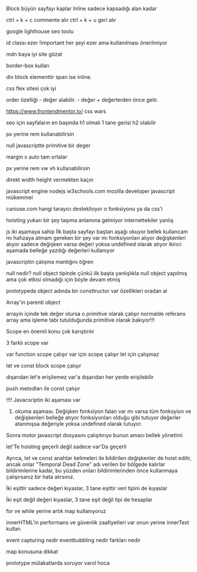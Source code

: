 Block büyün sayfayı kaplar
Inline sadece kapsadığı alan kadar

ctrl + k + c commente alır
ctrl + k + u geri alır

google lighthouse seo toolu

id classı ezer
!important her şeyi ezer ama kullanılması önerilmiyor

mdn baya iyi site gözat

border-box kullan

div block elementtir
span ise inline.

css flex sitesi çok iyi

order özelliği - değer alabilir. - değer + değerlerden önce gelir.

https://www.frontendmentor.io/
css wars

seo için sayfaların en başında h1 olmalı 1 tane gerisi
h2 olabilir

px yerine rem kullanabilirsin

null javascriptte primitive bir deger

margin x auto tam ortalar

px yerine rem vw vh kullanabilirsin

direkt width height vermekten kaçın

javascript engine nodejs
w3schools.com
mozilla developer javascript mükemmel

caniuse.com hangi tarayıcı desteklioyor o fonksiyonu ya da css'i

hoisting yukarı bir şey taşıma anlamına gelmiyor internettekiler yanlış

js iki aşamaya sahip
İlk başta sayfayı baştan aşağı okuyor bellek kullancam mı hafızaya atmam gereken bir şey var mı fonksiyonları alıyor değişkenleri alıyor sadece değişken varsa değeri yoksa undefined olarak atıyor
ikinci aşamada belleğe yazdığı değerleri kullanıyor

javascriptin çalışma mantığını öğren

null nedir?
null object tipinde çünkü ilk başta yanlışlıkla null object yapılmış ama çok etkisi olmadığı için böyle devam etmiş

prototypeda object adında bir consttructor var özellikleri oradan al

Array'in parenti object

arrayin içinde tek değer olursa o primitive olarak çalışır
normalde referans array ama işleme tabi tutulduğunda primitive olarak bakıyor!!!

Scope en önemli konu çok karıştırılır

3 farklı scope var

var function scope çalışır
var için scope çalışır let için çalışmaz

let ve const block scope çalışır

dışarıdan let'e erişilemez
var'a dışarıdan her yerde erişilebilir

push metodları ile const çalışır

!!!!
Javacsriptin iki aşaması var

1. okuma aşaması.
   Değişken fonksiyon falan var mı varsa tüm fonksyion ve değişkenleri belleğe atıyor fonksiyonları olduğu gibi tutuyor değerler atanmışsa değeriyle yoksa undefined olarak tutuyor.

Sonra motor javascript dosyasını çalışıtırıyo
bunun amacı bellek yönetimi

let'Te hoisting geçerli değil sadece var'Da geçerli

Ayrıca, let ve const anahtar kelimeleri ile bildirilen değişkenler de hoist edilir, ancak onlar "Temporal Dead Zone" adı verilen bir bölgede kalırlar bildirimlerine kadar, bu yüzden onları bildirimlerinden önce kullanmaya çalışırsanız bir hata alırsınız.

İki eşittir sadece değeri kıyaslar, 3 tane eşittir veri tipini de kıyaslar

İki eşit değil değeri kıyaslar, 3 tane eşit değil tipi de hesaplar

for ve while yerine artık map kullanıyoruz

innerHTML'in performans ve güvenlik zaafiyetleri var onun yerine innerText kullan

event capturing nedir eventbubbling nedir farkları nedir


map konusuna dikkat

prototype mülakatlarda soruyor varol hoca
